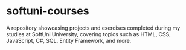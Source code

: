 # softuni-courses
A repository showcasing projects and exercises completed during my studies at SoftUni University, covering topics such as HTML, CSS, JavaScript, C#, SQL, Entity Framework, and more.
